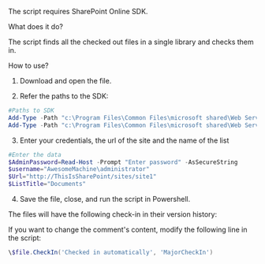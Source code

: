 The script requires SharePoint Online SDK.

What does it do?

The script finds all the checked out files in a single library and checks them in.

How to use?

1. Download and open the file.

2. Refer the paths to the SDK:

```PowerShell
#Paths to SDK
Add-Type -Path "c:\Program Files\Common Files\microsoft shared\Web Server Extensions\16\ISAPI\Microsoft.SharePoint.Client.dll"  
Add-Type -Path "c:\Program Files\Common Files\microsoft shared\Web Server Extensions\16\ISAPI\Microsoft.SharePoint.Client.Runtime.dll"
```
3. Enter your credentials, the url of the site and the name of the list

```PowerShell
#Enter the data
$AdminPassword=Read-Host -Prompt "Enter password" -AsSecureString 
$username="AwesomeMachine\administrator"
$Url="http://ThisIsSharePoint/sites/site1" 
$ListTitle="Documents"
```
4. Save the file, close, and run the script in Powershell.

The files will have the following check-in in their version history:

If you want to change the comment's content, modify the following line in the script:

```PowerShell
\$file.CheckIn('Checked in automatically', 'MajorCheckIn')
```